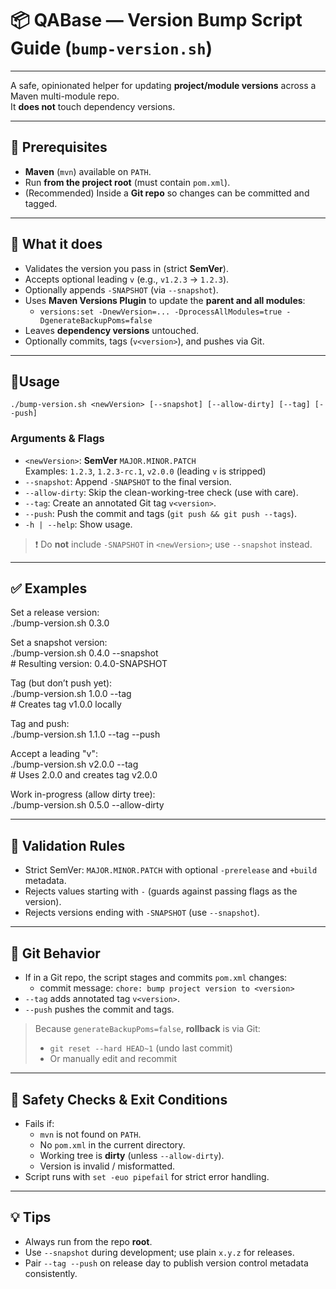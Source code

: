 # 📦 QABase — Version Bump Script Guide (`bump-version.sh`)
---

A safe, opinionated helper for updating **project/module versions** across a Maven multi-module repo.  
It **does not** touch dependency versions.

---

## 🧰 Prerequisites
- **Maven** (`mvn`) available on `PATH`.
- Run **from the project root** (must contain `pom.xml`).
- (Recommended) Inside a **Git repo** so changes can be committed and tagged.

---

## 🔎 What it does
- Validates the version you pass in (strict **SemVer**).
- Accepts optional leading `v` (e.g., `v1.2.3` → `1.2.3`).
- Optionally appends `-SNAPSHOT` (via `--snapshot`).
- Uses **Maven Versions Plugin** to update the **parent and all modules**:
  - `versions:set -DnewVersion=... -DprocessAllModules=true -DgenerateBackupPoms=false`
- Leaves **dependency versions** untouched.
- Optionally commits, tags (`v<version>`), and pushes via Git.

---

## 🚦Usage
    ./bump-version.sh <newVersion> [--snapshot] [--allow-dirty] [--tag] [--push]

### Arguments & Flags
- `<newVersion>`: **SemVer** `MAJOR.MINOR.PATCH`  
  Examples: `1.2.3`, `1.2.3-rc.1`, `v2.0.0` (leading `v` is stripped)
- `--snapshot`: Append `-SNAPSHOT` to the final version.
- `--allow-dirty`: Skip the clean-working-tree check (use with care).
- `--tag`: Create an annotated Git tag `v<version>`.
- `--push`: Push the commit and tags (`git push && git push --tags`).
- `-h | --help`: Show usage.

> ❗ Do **not** include `-SNAPSHOT` in `<newVersion>`; use `--snapshot` instead.

---

## ✅ Examples
Set a release version:  
    ./bump-version.sh 0.3.0

Set a snapshot version:  
    ./bump-version.sh 0.4.0 --snapshot  
    # Resulting version: 0.4.0-SNAPSHOT

Tag (but don’t push yet):  
    ./bump-version.sh 1.0.0 --tag  
    # Creates tag v1.0.0 locally

Tag and push:  
    ./bump-version.sh 1.1.0 --tag --push

Accept a leading "v":  
    ./bump-version.sh v2.0.0 --tag  
    # Uses 2.0.0 and creates tag v2.0.0

Work in-progress (allow dirty tree):  
    ./bump-version.sh 0.5.0 --allow-dirty

---

## 🧪 Validation Rules
- Strict SemVer: `MAJOR.MINOR.PATCH` with optional `-prerelease` and `+build` metadata.
- Rejects values starting with `-` (guards against passing flags as the version).
- Rejects versions ending with `-SNAPSHOT` (use `--snapshot`).

---

## 📝 Git Behavior
- If in a Git repo, the script stages and commits `pom.xml` changes:
  - commit message: `chore: bump project version to <version>`
- `--tag` adds annotated tag `v<version>`.
- `--push` pushes the commit and tags.

> Because `generateBackupPoms=false`, **rollback** is via Git:
> - `git reset --hard HEAD~1` (undo last commit)
> - Or manually edit and recommit

---

## 🧯 Safety Checks & Exit Conditions
- Fails if:
  - `mvn` is not found on `PATH`.
  - No `pom.xml` in the current directory.
  - Working tree is **dirty** (unless `--allow-dirty`).
  - Version is invalid / misformatted.
- Script runs with `set -euo pipefail` for strict error handling.

---

## 💡 Tips
- Always run from the repo **root**.
- Use `--snapshot` during development; use plain `x.y.z` for releases.
- Pair `--tag --push` on release day to publish version control metadata consistently.